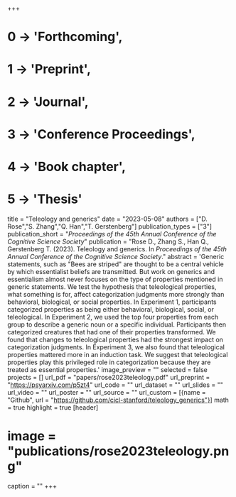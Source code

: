 +++
# 0 -> 'Forthcoming',
# 1 -> 'Preprint',
# 2 -> 'Journal',
# 3 -> 'Conference Proceedings',
# 4 -> 'Book chapter',
# 5 -> 'Thesis'

title = "Teleology and generics"
date = "2023-05-08"
authors = ["D. Rose","S. Zhang","Q. Han","T. Gerstenberg"]
publication_types = ["3"]
publication_short = "_Proceedings of the 45th Annual Conference of the Cognitive Science Society_"
publication = "Rose D., Zhang S., Han Q., Gerstenberg T. (2023). Teleology and generics. In _Proceedings of the 45th Annual Conference of the Cognitive Science Society_."
abstract = 'Generic statements, such as "Bees are striped" are thought to be a central vehicle by which essentialist beliefs are transmitted. But work on generics and essentialism almost never focuses on the type of properties mentioned in generic statements. We test the hypothesis that teleological properties, what something is for, affect categorization judgments more strongly than behavioral, biological, or social properties. In Experiment 1, participants categorized properties as being either behavioral, biological, social, or teleological. In Experiment 2, we used the top four properties from each group to describe a generic noun or a specific individual. Participants then categorized creatures that had one of their properties transformed. We found that changes to teleological properties had the strongest impact on categorization judgments. In Experiment 3, we also found that teleological properties mattered more in an induction task. We suggest that teleological properties play this privileged role in categorization because they are treated as essential properties.'
image_preview = ""
selected = false
projects = []
url_pdf = "papers/rose2023teleology.pdf"
url_preprint = "https://psyarxiv.com/p5zt4"
url_code = ""
url_dataset = ""
url_slides = ""
url_video = ""
url_poster = ""
url_source = ""
url_custom = [{name = "Github", url = "https://github.com/cicl-stanford/teleology_generics"}]
math = true
highlight = true
[header]
# image = "publications/rose2023teleology.png"
caption = ""
+++